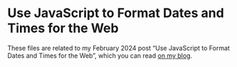 # Use JavaScript to Format Dates and Times for the Web

These files are related to my February 2024 post
“Use JavaScript to Format Dates and Times for the Web”,
which you can read [on my
blog](https://rcrews.github.io/javascript/2024/02/23/datetime.html).
